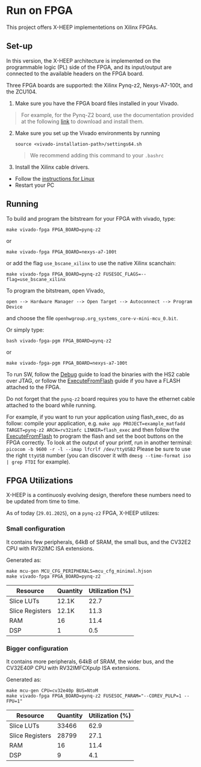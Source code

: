# Run on FPGA

This project offers X-HEEP implementetions on Xilinx FPGAs.


## Set-up
In this version, the X-HEEP architecture is implemented on the programmable logic (PL) side of the FPGA, and its input/output are connected to the available headers on the FPGA board.

Three FPGA boards are supported: the Xilinx Pynq-z2, Nexys-A7-100t, and the ZCU104.

1. Make sure you have the FPGA board files installed in your Vivado.
> For example, for the Pynq-Z2 board, use the documentation provided at the following [link](https://pynq.readthedocs.io/en/v2.5/overlay_design_methodology/board_settings.html) to download and install them.

2. Make sure you set up the Vivado environments by running
   ```
   source <vivado-installation-path>/settings64.sh
   ```
   > We recommend adding this command to your `.bashrc`

3. Install the Xilinx cable drivers.
* Follow the [instructions for Linux](https://docs.amd.com/api/khub/documents/6EIhov6ruoilhq8zq7bXBA/content?Ft-Calling-App=ft%2Fturnkey-portal&Ft-Calling-App-Version=4.3.26#G4.262534)
* Restart your PC

## Running

To build and program the bitstream for your FPGA with vivado, type:

```
make vivado-fpga FPGA_BOARD=pynq-z2
```

or

```
make vivado-fpga FPGA_BOARD=nexys-a7-100t
```

or add the flag `use_bscane_xilinx` to use the native Xilinx scanchain:

```
make vivado-fpga FPGA_BOARD=pynq-z2 FUSESOC_FLAGS=--flag=use_bscane_xilinx
```

To program the bitstream, open Vivado,

```
open --> Hardware Manager --> Open Target --> Autoconnect --> Program Device
```

and choose the file `openhwgroup.org_systems_core-v-mini-mcu_0.bit`.

Or simply type:

```
bash vivado-fpga-pgm FPGA_BOARD=pynq-z2
```

or

```
make vivado-fpga-pgm FPGA_BOARD=nexys-a7-100t
```

To run SW, follow the [Debug](./Debug.md) guide to load the binaries with the HS2 cable over JTAG,
or follow the [ExecuteFromFlash](./ExecuteFromFlash.md) guide if you have a FLASH attached to the FPGA.

Do not forget that the `pynq-z2` board requires you to have the ethernet cable attached to the board while running.

For example, if you want to run your application using flash_exec, do as follow:
compile your application, e.g. `make app PROJECT=example_matfadd TARGET=pynq-z2 ARCH=rv32imfc LINKER=flash_exec`
and then follow the [ExecuteFromFlash](./ExecuteFromFlash.md) to program the flash and set the boot buttons on the FPGA correctly.
To look at the output of your printf, run in another terminal:
`picocom -b 9600 -r -l --imap lfcrlf /dev/ttyUSB2`
Please be sure to use the right `ttyUSB` number (you can discover it with `dmesg --time-format iso | grep FTDI` for example).

## FPGA Utilizations

X-HEEP is a continuosly evolving design, therefore these numbers need to be updated from time to time.

As of today (`29.01.2025`), on a `pynq-z2` FPGA, X-HEEP utilizes:

### Small configuration


It contains few peripherals, 64kB of SRAM, the small bus, and the CV32E2 CPU with RV32IMC ISA extensions.

Generated as:

```
make mcu-gen MCU_CFG_PERIPHERALS=mcu_cfg_minimal.hjson
make vivado-fpga FPGA_BOARD=pynq-z2
```

| Resource         | Quantity        | Utilization (%) |
|------------------|-----------------|-----------------|
| Slice LUTs       | 12.1K           | 22.7            |
| Slice Registers  | 12.1K           | 11.3            |
| RAM              | 16              |11.4             |
| DSP              | 1               | 0.5             |


### Bigger configuration


It contains more peripherals, 64kB of SRAM, the wider bus, and the CV32E40P CPU with RV32IMFCXpulp ISA extensions.

Generated as:

```
make mcu-gen CPU=cv32e40p BUS=NtoM
make vivado-fpga FPGA_BOARD=pynq-z2 FUSESOC_PARAM="--COREV_PULP=1 --FPU=1"
```

| Resource         | Quantity        | Utilization (%) |
|------------------|-----------------|-----------------|
| Slice LUTs       | 33466           | 62.9            |
| Slice Registers  | 28799           | 27.1            |
| RAM              | 16              | 11.4            |
| DSP              | 9               | 4.1             |

